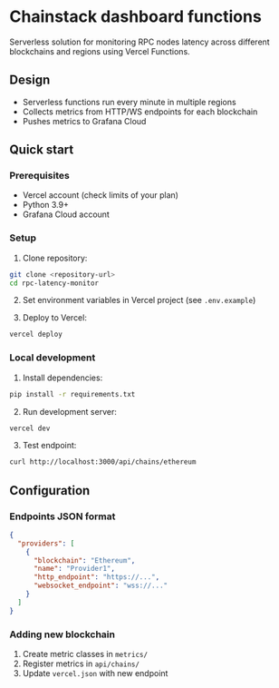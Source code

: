 # Chainstack dashboard functions

Serverless solution for monitoring RPC nodes latency across different blockchains and regions using Vercel Functions.

## Design

- Serverless functions run every minute in multiple regions
- Collects metrics from HTTP/WS endpoints for each blockchain
- Pushes metrics to Grafana Cloud

## Quick start

### Prerequisites
- Vercel account (check limits of your plan)
- Python 3.9+
- Grafana Cloud account

### Setup

1. Clone repository:
```bash
git clone <repository-url>
cd rpc-latency-monitor
```

2. Set environment variables in Vercel project (see `.env.example`)

3. Deploy to Vercel:
```bash
vercel deploy
```

### Local development

1. Install dependencies:
```bash
pip install -r requirements.txt
```

2. Run development server:
```bash
vercel dev
```

3. Test endpoint:
```bash
curl http://localhost:3000/api/chains/ethereum
```

## Configuration

### Endpoints JSON format
```json
{
  "providers": [
    {
      "blockchain": "Ethereum",
      "name": "Provider1",
      "http_endpoint": "https://...",
      "websocket_endpoint": "wss://..."
    }
  ]
}
```

### Adding new blockchain
1. Create metric classes in `metrics/`
2. Register metrics in `api/chains/`
3. Update `vercel.json` with new endpoint
